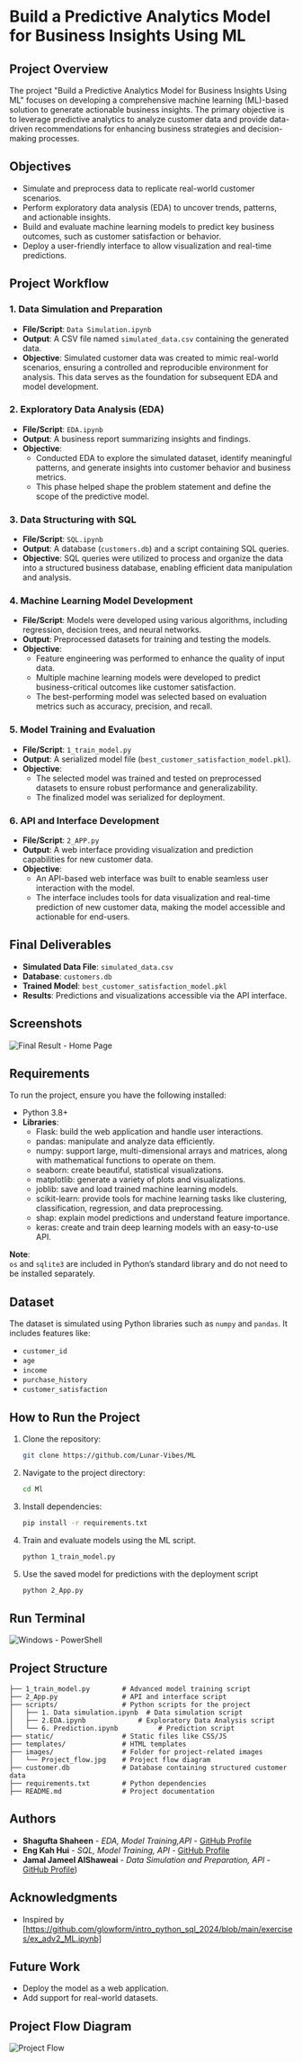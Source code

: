 # Build a Predictive Analytics Model for Business Insights Using ML

## Project Overview
The project "Build a Predictive Analytics Model for Business Insights Using ML" focuses on developing a comprehensive machine learning (ML)-based solution to generate actionable business insights. The primary objective is to leverage predictive analytics to analyze customer data and provide data-driven recommendations for enhancing business strategies and decision-making processes.

## Objectives
- Simulate and preprocess data to replicate real-world customer scenarios.
- Perform exploratory data analysis (EDA) to uncover trends, patterns, and actionable insights.
- Build and evaluate machine learning models to predict key business outcomes, such as customer satisfaction or behavior.
- Deploy a user-friendly interface to allow visualization and real-time predictions.

## Project Workflow

### 1. Data Simulation and Preparation
- **File/Script**: `Data Simulation.ipynb`
- **Output**: A CSV file named `simulated_data.csv` containing the generated data.
- **Objective**: Simulated customer data was created to mimic real-world scenarios, ensuring a controlled and reproducible environment for analysis. This data serves as the foundation for subsequent EDA and model development.

### 2. Exploratory Data Analysis (EDA)
- **File/Script**: `EDA.ipynb`
- **Output**: A business report summarizing insights and findings.
- **Objective**:
  - Conducted EDA to explore the simulated dataset, identify meaningful patterns, and generate insights into customer behavior and business metrics.
  - This phase helped shape the problem statement and define the scope of the predictive model.

### 3. Data Structuring with SQL
- **File/Script**: `SQL.ipynb`
- **Output**: A database (`customers.db`) and a script containing SQL queries.
- **Objective**: SQL queries were utilized to process and organize the data into a structured business database, enabling efficient data manipulation and analysis.

### 4. Machine Learning Model Development
- **File/Script**: Models were developed using various algorithms, including regression, decision trees, and neural networks.
- **Output**: Preprocessed datasets for training and testing the models.
- **Objective**:
  - Feature engineering was performed to enhance the quality of input data.
  - Multiple machine learning models were developed to predict business-critical outcomes like customer satisfaction.
  - The best-performing model was selected based on evaluation metrics such as accuracy, precision, and recall.

### 5. Model Training and Evaluation
- **File/Script**: `1_train_model.py`
- **Output**: A serialized model file (`best_customer_satisfaction_model.pkl`).
- **Objective**:
  - The selected model was trained and tested on preprocessed datasets to ensure robust performance and generalizability.
  - The finalized model was serialized for deployment.

### 6. API and Interface Development
- **File/Script**: `2_APP.py`
- **Output**: A web interface providing visualization and prediction capabilities for new customer data.
- **Objective**:
  - An API-based web interface was built to enable seamless user interaction with the model.
  - The interface includes tools for data visualization and real-time prediction of new customer data, making the model accessible and actionable for end-users.

## Final Deliverables
- **Simulated Data File**: `simulated_data.csv`
- **Database**: `customers.db`
- **Trained Model**: `best_customer_satisfaction_model.pkl`
- **Results**: Predictions and visualizations accessible via the API interface.


## Screenshots
![Final Result - Home Page](images/home_page.png )

## Requirements
To run the project, ensure you have the following installed:

- Python 3.8+
- **Libraries**:
	- Flask: build the web application and handle user interactions.
	- pandas: manipulate and analyze data efficiently.
	- numpy: support large, multi-dimensional arrays and matrices, along with mathematical functions to operate on them.
	- seaborn: create beautiful, statistical visualizations.
	- matplotlib: generate a variety of plots and visualizations.
	- joblib: save and load trained machine learning models.
	- scikit-learn: provide tools for machine learning tasks like clustering, classification, regression, and data preprocessing.
	- shap: explain model predictions and understand feature importance.
	- keras: create and train deep learning models with an easy-to-use API.



**Note**:  
`os` and `sqlite3` are included in Python’s standard library and do not need to be installed separately.

## Dataset
The dataset is simulated using Python libraries such as `numpy` and `pandas`. It includes features like:
- `customer_id`
- `age`
- `income`
- `purchase_history`
- `customer_satisfaction`


## How to Run the Project
1. Clone the repository:
   ```bash
   git clone https://github.com/Lunar-Vibes/ML
   ```
2. Navigate to the project directory:
   ```bash
   cd Ml
   ```
3. Install dependencies:
   ```bash
   pip install -r requirements.txt
   ```
4. Train and evaluate models using the ML script.
	```bash
   python 1_train_model.py
   ```
5. Use the saved model for predictions with the deployment script
	```bash
   python 2_App.py
   ```
## Run Terminal
![Windows - PowerShell](images/run_terminal.png )

## Project Structure
```
├── 1_train_model.py        # Advanced model training script
├── 2_App.py                # API and interface script
├── scripts/                # Python scripts for the project
│   ├── 1. Data simulation.ipynb  # Data simulation script
│   ├── 2.EDA.ipynb             # Exploratory Data Analysis script
│   └── 6. Prediction.ipynb          # Prediction script
├── static/                 # Static files like CSS/JS 
├── templates/              # HTML templates 
├── images/                 # Folder for project-related images
│   └── Project_flow.jpg    # Project flow diagram
├── customer.db             # Database containing structured customer data
├── requirements.txt        # Python dependencies
├── README.md               # Project documentation

```


## Authors
- **Shagufta Shaheen** - *EDA, Model Training,API* - [GitHub Profile](https://github.com/Lunar-Vibes)
- **Eng Kah Hui** - *SQL, Model Training, API* - [GitHub Profile](https://github.com/clarice-eng7117)
- **Jamal Jameel AlShaweai** - *Data Simulation and Preparation, API* - [GitHub Profile](https://github.com/jamalgh))

## Acknowledgments
- Inspired by [https://github.com/glowform/intro_python_sql_2024/blob/main/exercises/ex_adv2_ML.ipynb]


## Future Work
- Deploy the model as a web application.
- Add support for real-world datasets.


## Project Flow Diagram
![Project Flow](images/Project_flow.jpg)
